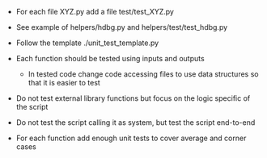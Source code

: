 - For each file XYZ.py add a file test/test_XYZ.py

- See example of helpers/hdbg.py and helpers/test/test_hdbg.py

- Follow the template ./unit_test_template.py

- Each function should be tested using inputs and outputs
  - In tested code change code accessing files to use data structures so that it
    is easier to test

- Do not test external library functions but focus on the logic specific of the
  script

- Do not test the script calling it as system, but test the script end-to-end

- For each function add enough unit tests to cover average and corner cases
